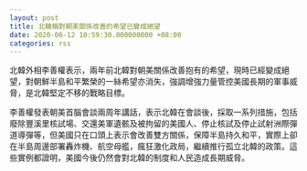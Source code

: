 ```yaml
---
layout: post
title: 北韓稱對朝美關係改善的希望已變成絕望
date: 2020-06-12 10:59:30.000000000 +08:00
categories: rss
---
```


北韓外相李善權表示，兩年前北韓對朝美關係改善抱有的希望，現時已經變成絕望，對朝鮮半島和平繁榮的一絲希望亦消失，強調增強力量管控美國長期的軍事威脅，是北韓堅定不移的戰略目標。

李善權發表朝美首腦會談兩周年講話，表示北韓在會談後，採取一系列措施，包括廢除豐溪里核試場、交還美軍遺骸及被拘留的美國人、停止核試及停止試射洲際彈道導彈等，但美國只在口頭上表示會改善雙方關係，保障半島持久和平，實際上卻在半島周邊部署轟炸機、航空母艦，瘋狂激化政局，繼續推行孤立北韓的政策。這些實例都證明，美國今後仍然會對北韓的制度和人民造成長期威脅。

